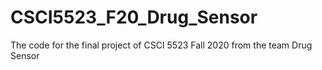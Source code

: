 # CSCI5523_F20_Drug_Sensor
 The code for the final project of CSCI 5523 Fall 2020 from the team Drug Sensor
